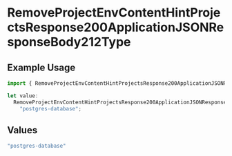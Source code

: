 # RemoveProjectEnvContentHintProjectsResponse200ApplicationJSONResponseBody212Type

## Example Usage

```typescript
import { RemoveProjectEnvContentHintProjectsResponse200ApplicationJSONResponseBody212Type } from "@vercel/sdk/models/operations/removeprojectenv.js";

let value:
  RemoveProjectEnvContentHintProjectsResponse200ApplicationJSONResponseBody212Type =
    "postgres-database";
```

## Values

```typescript
"postgres-database"
```